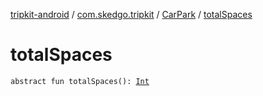 [tripkit-android](../../index.md) / [com.skedgo.tripkit](../index.md) / [CarPark](index.md) / [totalSpaces](./total-spaces.md)

# totalSpaces

`abstract fun totalSpaces(): `[`Int`](https://kotlinlang.org/api/latest/jvm/stdlib/kotlin/-int/index.html)